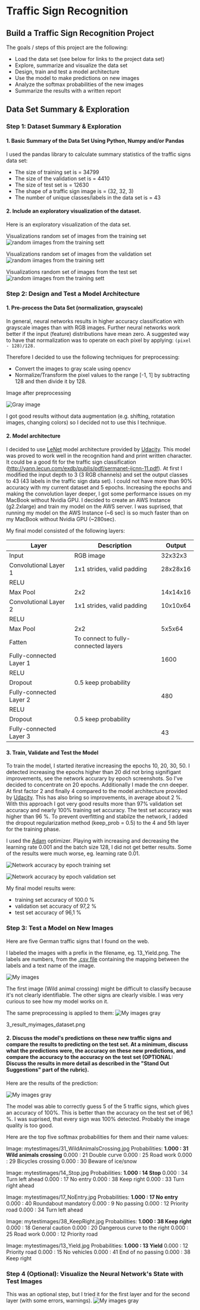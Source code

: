 # **Traffic Sign Recognition** 


## **Build a Traffic Sign Recognition Project**

The goals / steps of this project are the following:
* Load the data set (see below for links to the project data set)
* Explore, summarize and visualize the data set
* Design, train and test a model architecture
* Use the model to make predictions on new images
* Analyze the softmax probabilities of the new images
* Summarize the results with a written report

## **Data Set Summary & Exploration**

### Step 1: Dataset Summary & Exploration

#### 1. Basic Summary of the Data Set Using Python, Numpy and/or Pandas

I used the pandas library to calculate summary statistics of the traffic
signs data set:

* The size of training set is  = 34799
* The size of the validation set is = 4410
* The size of test set is  = 12630
* The shape of a traffic sign image is = (32, 32, 3)
* The number of unique classes/labels in the data set is = 43

#### 2. Include an exploratory visualization of the dataset.

Here is an exploratory visualization of the data set.

Visualizations random set of images from the training set
![random iimages from the training sett](images/1_training_dataset.png)

Visualizations random set of images from the validation set
![random iimages from the training sett](images/1_validation_dataset.png)

Visualizations random set of images from the test set
![random iimages from the training sett](images/1_test_dataset.png)

### Step 2: Design and Test a Model Architecture

#### 1. Pre-process the Data Set (normalization, grayscale)

In general, neural networks results in higher accuracy classification with grayscale images than with RGB images. Further neural networks work better if the input (feature) distributions have mean zero. A suggested way to have that normalization was to operate on each pixel by applying: `(pixel - 128)/128.`

Therefore I decided to use the following techniques for preprocessing:

- Convert the images to gray scale using opencv
- Normalize/Transform the pixel values to the range [-1, 1] by subtracting 128 and then divide it by 128.

Image after preprocessing

![Gray image](images/2_preprocessing.png)

I got good results without data augmentation (e.g. shifting, rotatation images, changing colors)  so I decided not to use this I technique.


#### 2. Model architecture

I decided to use [LeNet](http://yann.lecun.com/exdb/lenet/) model architecture provided by [Udacity](https://github.com/udacity/CarND-LeNet-Lab). This model was proved to work well in the recognition hand and print written character. It could be a good fit for the traffic sign classification (http://yann.lecun.com/exdb/publis/pdf/sermanet-ijcnn-11.pdf).
At first I modified the input depth to 3 (3 RGB channels) and set the output classes to 43 (43 labels in the traffic sign data set). I could not have more than 90% accuracy with my current dataset and 5 epochs.
Increasing the epochs and making the convolution layer deeper, I got some performance issues on my MacBook without Nvidia GPU. I decided to create an AWS Instance (g2.2xlarge) and train my model on the AWS server. I was suprised, that running my model on the AWS Instance (~6 sec) is so much faster than on my MacBook without Nvidia GPU (~280sec).

My final model consisted of the following layers:

|Layer | Description|Output|
|------|------------|------|
|Input | RGB image| 32x32x3|
|Convolutional Layer 1 | 1x1 strides, valid padding | 28x28x16|
|RELU| | |
|Max Pool| 2x2 | 14x14x16|
|Convolutional Layer 2 | 1x1 strides, valid padding | 10x10x64|
|RELU| | |
|Max Pool | 2x2 | 5x5x64|
|Fatten| To connect to fully-connected layers |
|Fully-connected Layer 1| | 1600|
|RELU| | |
|Dropout| 0.5 keep probability ||
|Fully-connected Layer 2| | 480
|RELU| | |
|Dropout| 0.5 keep probability||
|Fully-connected Layer 3| | 43
 


#### 3. Train, Validate and Test the Model

To train the model, I started iterative increasing the epochs 10, 20, 30, 50. I detected increasing the epochs higher than 20 did not bring signifigant improvements, see the network accurary by epoch screenshots. So I've decided to concentrate on 20 epochs.
Additionally I made the cnn deeper. At first factor 2 and finally 4 compared to the model architecture provided by [Udacity](https://github.com/udacity/CarND-LeNet-Lab). This has also bring so improvements, in average about 2 %.
With this approach I got very good results more than 97% validation set accuracy and nearly 100% training set accuracy. The test set accuracy was higher than 96 %.
To prevent overfitting and stabilze the network, I added the dropout regularization method (keep_prob = 0.5) to the 4 and 5th layer for the training phase.

I used the  [Adam](http://sebastianruder.com/optimizing-gradient-descent/index.html#adam) optimizer. Playing with increasing and decreasing the learning rate 0.001 and the batch size 128, I did not get better results. Some of the results were much worse, eg. learning rate 0.01.

![Network accuracy by epoch training set](images/2_epoch_training_set.png)

![Network accuracy by epoch validation set](images/2_epoch_validation_set.png)

My final model results were:
* training set accuracy of 100.0 %
* validation set accuracy of 97,2 %
* test set accuracy of 96,1 %


### Step 3: Test a Model on New Images

Here are five German traffic signs that I found on the web.

I labeled the images with a prefix in the filename, eg. 13_Yield.png.
The labels are numbers, from the [.csv file](data/signnames.csv) containing the mapping between the labels and a text name of the image.

![My images](images/3_myimages_dataset)

The first image (Wild animal crossing) might be difficult to classify because it's not clearly identifiable. The other signs are clearly visible. I was very curious to see how my model works on it.

The same preprocessing is applied to them:
![My images gray](images/3_prepro_myimages_dataset)


3_result_myimages_dataset.png

#### 2. Discuss the model's predictions on these new traffic signs and compare the results to predicting on the test set. At a minimum, discuss what the predictions were, the accuracy on these new predictions, and compare the accuracy to the accuracy on the test set (OPTIONAL: Discuss the results in more detail as described in the "Stand Out Suggestions" part of the rubric).

Here are the results of the prediction:

![My images gray](images/3_result_myimages_dataset.png)

The model was able to correctly guess 5 of the 5 traffic signs, which gives an accuracy of 100%. This is better than the accuracy on the test set of 96,1 %. I was suprised,  that every sign was 100% detected.
Probably the image quality is too good.

Here are the top five softmax probabilities for them and their name values:

Image: mytestimages/31_WildAnimalsCrossing.jpg
Probabilities:
**1.000 : 31 Wild animals crossing**
0.000 : 21 Double curve
0.000 : 25 Road work
0.000 : 29 Bicycles crossing
0.000 : 30 Beware of ice/snow

Image: mytestimages/14_Stop.jpg
Probabilities:
**1.000 : 14 Stop**
0.000 : 34 Turn left ahead
0.000 : 17 No entry
0.000 : 38 Keep right
0.000 : 33 Turn right ahead

Image: mytestimages/17_NoEntry.jpg
Probabilities:
**1.000 : 17 No entry**
0.000 : 40 Roundabout mandatory
0.000 : 9 No passing
0.000 : 12 Priority road
0.000 : 34 Turn left ahead

Image: mytestimages/38_KeepRight.jpg
Probabilities:
**1.000 : 38 Keep right**
0.000 : 18 General caution
0.000 : 20 Dangerous curve to the right
0.000 : 25 Road work
0.000 : 12 Priority road

Image: mytestimages/13_Yield.jpg
Probabilities:
**1.000 : 13 Yield**
0.000 : 12 Priority road
0.000 : 15 No vehicles
0.000 : 41 End of no passing
0.000 : 38 Keep right



### Step 4 (Optional): Visualize the Neural Network's State with Test Images
This was an optional step, but I tried it for the first layer and for the second layer (with some errors, warnings).
![My images gray](images/4_feature_conv1.png)


